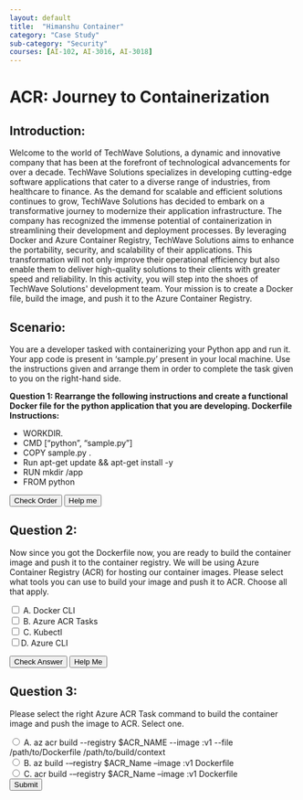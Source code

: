 ```yaml
---
layout: default
title:  "Himanshu Container"
category: "Case Study"
sub-category: "Security"
courses: [AI-102, AI-3016, AI-3018]
---
```


# ACR: Journey to Containerization

## Introduction:

Welcome to the world of TechWave Solutions, a dynamic and innovative company that has been at the forefront of technological advancements for over a decade. TechWave Solutions specializes in developing cutting-edge software applications that cater to a diverse range of industries, from healthcare to finance. As the demand for scalable and efficient solutions continues to grow, TechWave Solutions has decided to embark on a transformative journey to modernize their application infrastructure.
The company has recognized the immense potential of containerization in streamlining their development and deployment processes. By leveraging Docker and Azure Container Registry, TechWave Solutions aims to enhance the portability, security, and scalability of their applications. This transformation will not only improve their operational efficiency but also enable them to deliver high-quality solutions to their clients with greater speed and reliability.
In this activity, you will step into the shoes of TechWave Solutions' development team. Your mission is to create a Docker file, build the image, and push it to the Azure Container Registry. 

## Scenario: 

You are a developer tasked with containerizing your Python app and run it. Your app code is present in ‘sample.py’ present in your local machine. Use the instructions given and arrange them in order to complete the task given to you on the right-hand side.


**Question 1: Rearrange the following instructions and create a functional Docker file for the python application that you are developing. Dockerfile Instructions:**


<ul id="sortable-setup" class="styled-list">
  <li class="ui-state-default" data-order="4">WORKDIR.</li>
  <li class="ui-state-default" data-order="6">CMD [“python”, “sample.py”]</li>
  <li class="ui-state-default" data-order="5">COPY sample.py .</li>
  <li class="ui-state-default" data-order="2">Run apt-get update && apt-get install -y</li>
  <li class="ui-state-default" data-order="3">RUN mkdir /app</li>
  <li class="ui-state-default" data-order="1">FROM python</li>
</ul>

<button onclick="checkOrderSetup()">Check Order</button>
<button onclick="helpMeSetup()">Help me</button>

<p id="feedback-setup"></p>

<script src="https://code.jquery.com/jquery-3.6.0.min.js"></script>
<script src="https://code.jquery.com/ui/1.12.1/jquery-ui.min.js"></script>
<link rel="stylesheet" href="https://code.jquery.com/ui/1.12.1/themes/base/jquery-ui.css">

<script>
  $(function() {
    $("#sortable-setup").sortable();
    $("#sortable-setup").disableSelection();
  });

  function checkOrderSetup() {
    var items = $("#sortable-setup li");
    var correct = true;
    items.each(function(index) {
      if ($(this).data("order") !== index + 1) {
        correct = false;
      }
    });
    var feedback = document.getElementById("feedback-setup");
    if (correct) {
      feedback.textContent = "Correct order!";
      feedback.style.color = "green";
    } else {
      feedback.textContent = "Incorrect order. Try again.";
      feedback.style.color = "red";
    }
  }

  function helpMeSetup() {
    var items = $("#sortable-setup li").sort(function(a, b) {
      return $(a).data("order") - $(b).data("order");
    });
    $("#sortable-setup").html(items);
    document.getElementById("feedback-setup").textContent = "Here is the correct order.";
    document.getElementById("feedback-setup").style.color = "blue";
  }
</script>

## Question 2: 


Now since you got the Dockerfile now, you are ready to build the container image and push it to the container registry. We will be using Azure Container Registry (ACR) for hosting our container images. Please select what tools you can use to build your image and push it to ACR. Choose all that apply.

<form id="quiz-form">
  <label class="checkbox-container"><input type="checkbox" name="service" value="1"> A. Docker CLI<span class="checkmark"></span></label><br>
  <label class="checkbox-container"><input type="checkbox" name="service" value="2"> B. Azure ACR Tasks<span class="checkmark"></span></label><br>
  <label class="checkbox-container"><input type="checkbox" name="service" value="3"> C. Kubectl<span class="checkmark"></span></label><br>
  <label class="checkbox-container"><input type="checkbox" name="service" value="4">D. Azure CLI<span class="checkmark"></span></label><br>

  <button type="button" onclick="checkAnswers()">Check Answer</button>
  <button type="button" onclick="showAnswers()">Help Me</button>
</form>

<p id="result"></p>

<style>
 

  #result {
    font-size: 20px;
    margin-top: 20px;
  }

  #result.correct {
    color: blue;
  }

  #result.incorrect {
    color: red;
  }
</style>

<script>
  const correctAnswers = [2, 3];

  function checkAnswers() {
    const selected = Array.from(document.querySelectorAll('input[name="service"]:checked')).map(cb => parseInt(cb.value));
    const isCorrect = correctAnswers.every(val => selected.includes(val)) && selected.length === correctAnswers.length;
    const resultElement = document.getElementById('result');
    resultElement.innerText = isCorrect ? 'Correct' : 'Try again';
    resultElement.className = isCorrect ? 'correct' : 'incorrect';
  }

  function showAnswers() {
    document.querySelectorAll('input[name="service"]').forEach(cb => {
      cb.checked = correctAnswers.includes(parseInt(cb.value));
    });
    const resultElement = document.getElementById('result');
    resultElement.innerText = 'This is the correct order';
    resultElement.className = 'correct';
  }
</script>



## Question 3: 
Please select the right Azure ACR Task command to build the container image and push the image to ACR. Select one.

<form id="quizForm3">
  <input type="radio" id="q3a" name="q3" value="A">
  <label for="q3a">A. az acr build --registry $ACR_NAME --image <image-name>:v1 --file /path/to/Dockerfile /path/to/build/context</label><br>
  <input type="radio" id="q3b" name="q3" value="B">
  <label for="q3b">B. az build -–registry $ACR_Name –image  <image-name>:v1 Dockerfile</label><br>
  <input type="radio" id="q3c" name="q3" value="C">
  <label for="q3c">C. acr build -–registry $ACR_Name –image  <image-name>:v1 Dockerfile </label><br>
  <button type="button" onclick="checkAnswer3()" class="styled-button">Submit</button>
</form>

<p id="result3"></p>


<script>
    function checkOrderSetup() {
      var items = $("#sortable-setup li");
      var correct = true;
      items.each(function(index) {
        if ($(this).data("order") !== index + 1) {
          correct = false;
        }
      });
      var feedback = document.getElementById("feedback-setup");
      if (correct) {
        feedback.textContent = "Correct order!";
        feedback.style.color = "green";
      } else {
        feedback.textContent = "Incorrect order. Try again.";
        feedback.style.color = "red";
      }
    }

    function helpMeSetup() {
      var items = $("#sortable-setup li").sort(function(a, b) {
        return $(a).data("order") - $(b).data("order");
      });
      $("#sortable-setup").html(items);
      document.getElementById("feedback-setup").textContent = "Here is the correct order.";
      document.getElementById("feedback-setup").style.color = "blue";
    }

  function checkAnswer2() {
    var radios = document.getElementsByName('q2');
    var correctAnswer = 'A';
    var result = document.getElementById('result2');
    var selected = false;

    for (var i = 0; i < radios.length; i++) {
      if (radios[i].checked) {
        selected = true;
        if (radios[i].value === correctAnswer) {
          result.textContent = 'Correct!';
          result.style.color = 'green';
        } else {
          result.textContent = 'Incorrect. Try again!';
          result.style.color = 'red';
        }
        break;
      }
    }

    if (!selected) {
      result.textContent = 'Please select an answer.';
      result.style.color = 'orange';
    }
  }

  function checkAnswer3() {
    var radios = document.getElementsByName('q3');
    var correctAnswer = 'A';
    var result = document.getElementById('result3');
    var selected = false;

    for (var i = 0; i < radios.length; i++) {
      if (radios[i].checked) {
        selected = true;
        if (radios[i].value === correctAnswer) {
          result.textContent = 'Correct!';
          result.style.color = 'green';
        } else {
          result.textContent = 'Incorrect. Try again!';
          result.style.color = 'red';
        }
        break;
      }
    }

    if (!selected) {
      result.textContent = 'Please select an answer.';
      result.style.color = 'orange';
    }
  }

 
</script>
